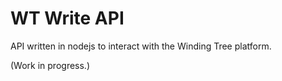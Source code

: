 # WT Write API
API written in nodejs to interact with the Winding Tree
platform.

(Work in progress.)
